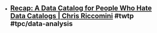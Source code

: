 - [Recap: A Data Catalog for People Who Hate Data Catalogs | Chris Riccomini](https://cnr.sh/essays/recap-for-people-who-hate-data-catalogs) #twtp #tpc/data-analysis
	-